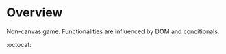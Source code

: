 # Overview

Non-canvas game. Functionalities are influenced by DOM and conditionals.

:octocat:

<!-- https://dvj70ijwahy8c.cloudfront.net/Rivalry/icon | https://dvj70ijwahy8c.cloudfront.net/Rivalry/core -->


